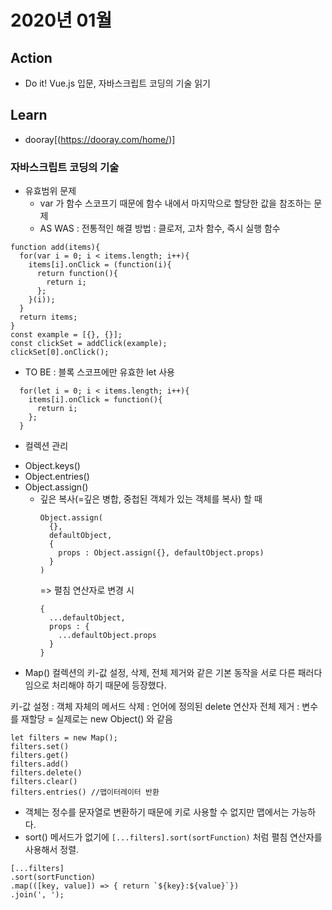# 2020년 01월

## Action

- Do it! Vue.js 입문, 자바스크립트 코딩의 기술 읽기

## Learn

- dooray[(https://dooray.com/home/)]

### 자바스크립트 코딩의 기술

- 유효범위 문제
  - var 가 함수 스코프기 때문에 함수 내에서 마지막으로 할당한 값을 참조하는 문제
  - AS WAS : 전통적인 해결 방법 : 클로저, 고차 함수, 즉시 실행 함수

```
function add(items){
  for(var i = 0; i < items.length; i++){
    items[i].onClick = (function(i){
      return function(){
        return i;
      };
    }(i));
  }
  return items;
}
const example = [{}, {}];
const clickSet = addClick(example);
clickSet[0].onClick();
```

- TO BE : 블록 스코프에만 유효한 let 사용

```
  for(let i = 0; i < items.length; i++){
    items[i].onClick = function(){
      return i;
    };
  }
```

- 컬렉션 관리

* Object.keys()
* Object.entries()
* Object.assign()
  - 깊은 복사(=깊은 병합, 중첩된 객체가 있는 객체를 복사) 할 때
    ```
    Object.assign(
      {},
      defaultObject,
      {
        props : Object.assign({}, defaultObject.props)
      }
    )
    ```
    => 펼침 연산자로 변경 시
    ```
    {
      ...defaultObject,
      props : {
        ...defaultObject.props
      }
    }
    ```

- Map()
  컬렉션의 키-값 설정, 삭제, 전체 제거와 같은 기본 동작을 서로 다른 패러다임으로 처리해야 하기 때문에 등장했다.

키-값 설정 : 객체 자체의 메서드
삭제 : 언어에 정의된 delete 연산자
전체 제거 : 변수를 재할당 = 실제로는 new Object() 와 같음

```
let filters = new Map();
filters.set()
filters.get()
filters.add()
filters.delete()
filters.clear()
filters.entries() //맵이터레이터 반환
```

- 객체는 정수를 문자열로 변환하기 때문에 키로 사용할 수 없지만 맵에서는 가능하다.
- sort() 메서드가 없기에 `[...filters].sort(sortFunction)` 처럼 펼침 연산자를 사용해서 정렬.

```
[...filters]
.sort(sortFunction)
.map(([key, value]) => { return `${key}:${value}`})
.join(', ');
```
